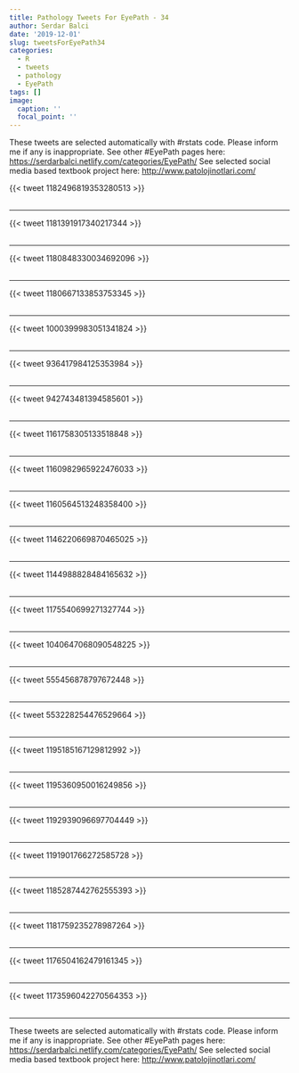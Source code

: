 ```yaml
---
title: Pathology Tweets For EyePath - 34
author: Serdar Balci
date: '2019-12-01'
slug: tweetsForEyePath34
categories:
  - R
  - tweets
  - pathology
  - EyePath
tags: []
image:
  caption: ''
  focal_point: ''
---
```



These tweets are selected automatically with #rstats code. Please inform me if any is inappropriate.
See other #EyePath pages here: https://serdarbalci.netlify.com/categories/EyePath/ 
See selected social media based textbook project here: http://www.patolojinotlari.com/

{{< tweet 1182496819353280513 >}}
<br>
<br>
<hr>
{{< tweet 1181391917340217344 >}}
<br>
<br>
<hr>
{{< tweet 1180848330034692096 >}}
<br>
<br>
<hr>
{{< tweet 1180667133853753345 >}}
<br>
<br>
<hr>
{{< tweet 1000399983051341824 >}}
<br>
<br>
<hr>
{{< tweet 936417984125353984 >}}
<br>
<br>
<hr>
{{< tweet 942743481394585601 >}}
<br>
<br>
<hr>
{{< tweet 1161758305133518848 >}}
<br>
<br>
<hr>
{{< tweet 1160982965922476033 >}}
<br>
<br>
<hr>
{{< tweet 1160564513248358400 >}}
<br>
<br>
<hr>
{{< tweet 1146220669870465025 >}}
<br>
<br>
<hr>
{{< tweet 1144988828484165632 >}}
<br>
<br>
<hr>
{{< tweet 1175540699271327744 >}}
<br>
<br>
<hr>
{{< tweet 1040647068090548225 >}}
<br>
<br>
<hr>
{{< tweet 555456878797672448 >}}
<br>
<br>
<hr>
{{< tweet 553228254476529664 >}}
<br>
<br>
<hr>
{{< tweet 1195185167129812992 >}}
<br>
<br>
<hr>
{{< tweet 1195360950016249856 >}}
<br>
<br>
<hr>
{{< tweet 1192939096697704449 >}}
<br>
<br>
<hr>
{{< tweet 1191901766272585728 >}}
<br>
<br>
<hr>
{{< tweet 1185287442762555393 >}}
<br>
<br>
<hr>
{{< tweet 1181759235278987264 >}}
<br>
<br>
<hr>
{{< tweet 1176504162479161345 >}}
<br>
<br>
<hr>
{{< tweet 1173596042270564353 >}}
<br>
<br>
<hr>


These tweets are selected automatically with #rstats code. Please inform me if any is inappropriate.
See other #EyePath pages here: https://serdarbalci.netlify.com/categories/EyePath/ 
See selected social media based textbook project here: http://www.patolojinotlari.com/
